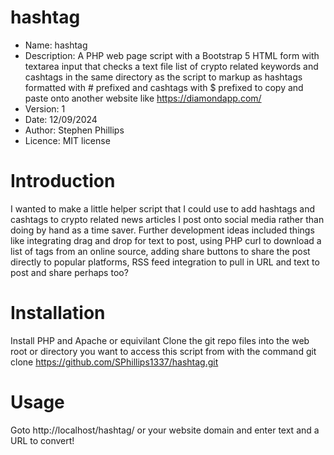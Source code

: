 # hashtag
* Name: hashtag
* Description: A PHP web page script with a Bootstrap 5 HTML form with textarea input that checks a text file list of crypto related keywords and cashtags in the same directory as the script to markup as hashtags formatted with # prefixed and cashtags with $ prefixed to copy and paste onto another website like https://diamondapp.com/
* Version: 1
* Date: 12/09/2024
* Author: Stephen Phillips
* Licence: MIT license

Introduction
============
I wanted to make a little helper script that I could use to add hashtags and cashtags to crypto related news articles I post onto social media rather than doing by hand as a time saver.
Further development ideas included things like integrating drag and drop for text to post, using PHP curl to download a list of tags from an online source, adding share buttons to share the post directly to popular platforms, RSS feed integration to pull in URL and text to post and share perhaps too?

Installation
============
Install PHP and Apache or equivilant
Clone the git repo files into the web root or directory you want to access this script from with the command git clone https://github.com/SPhillips1337/hashtag.git

Usage
=====
Goto http://localhost/hashtag/ or your website domain and enter text and a URL to convert!


